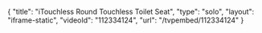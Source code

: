 {
    "title": "iTouchless Round Touchless Toilet Seat",
    "type": "solo",
    "layout": "iframe-static",
    "videoId": "112334124",
    "url": "\/tvpembed\/112334124"
}